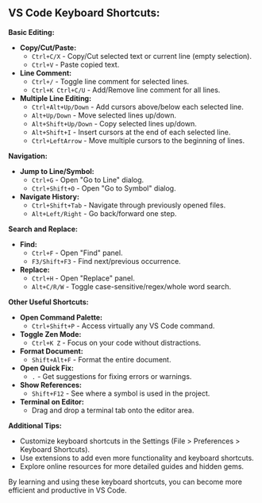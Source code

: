 ## VS Code Keyboard Shortcuts:

**Basic Editing:**

-   **Copy/Cut/Paste:**
    -   `Ctrl+C/X` - Copy/Cut selected text or current line (empty selection).
    -   `Ctrl+V` - Paste copied text.
-   **Line Comment:**
    -   `Ctrl+/` - Toggle line comment for selected lines.
    -   `Ctrl+K Ctrl+C/U` - Add/Remove line comment for all lines.
-   **Multiple Line Editing:**
    -   `Ctrl+Alt+Up/Down` - Add cursors above/below each selected line.
    -   `Alt+Up/Down` - Move selected lines up/down.
    -   `Alt+Shift+Up/Down` - Copy selected lines up/down.
    -   `Alt+Shift+I` - Insert cursors at the end of each selected line.
    -   `Ctrl+LeftArrow` - Move multiple cursors to the beginning of lines.

**Navigation:**

-   **Jump to Line/Symbol:**
    -   `Ctrl+G` - Open "Go to Line" dialog.
    -   `Ctrl+Shift+O` - Open "Go to Symbol" dialog.
-   **Navigate History:**
    -   `Ctrl+Shift+Tab` - Navigate through previously opened files.
    -   `Alt+Left/Right` - Go back/forward one step.

**Search and Replace:**

-   **Find:**
    -   `Ctrl+F` - Open "Find" panel.
    -   `F3/Shift+F3` - Find next/previous occurrence.
-   **Replace:**
    -   `Ctrl+H` - Open "Replace" panel.
    -   `Alt+C/R/W` - Toggle case-sensitive/regex/whole word search.

**Other Useful Shortcuts:**

-   **Open Command Palette:**
    -   `Ctrl+Shift+P` - Access virtually any VS Code command.
-   **Toggle Zen Mode:**
    -   `Ctrl+K Z` - Focus on your code without distractions.
-   **Format Document:**
    -   `Shift+Alt+F` - Format the entire document.
-   **Open Quick Fix:**
    -   `.` - Get suggestions for fixing errors or warnings.
-   **Show References:**
    -   `Shift+F12` - See where a symbol is used in the project.
-   **Terminal on Editor:**
    -   Drag and drop a terminal tab onto the editor area.

**Additional Tips:**

-   Customize keyboard shortcuts in the Settings (File > Preferences > Keyboard Shortcuts).
-   Use extensions to add even more functionality and keyboard shortcuts.
-   Explore online resources for more detailed guides and hidden gems.

By learning and using these keyboard shortcuts, you can become more efficient and productive in VS Code.

